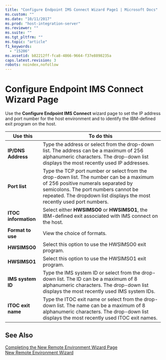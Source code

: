 ```yaml
---
title: "Configure Endpoint IMS Connect Wizard Page1 | Microsoft Docs"
ms.custom: ""
ms.date: "10/11/2017"
ms.prod: "host-integration-server"
ms.reviewer: ""
ms.suite: ""
ms.tgt_pltfrm: ""
ms.topic: "article"
f1_keywords: 
  - "15206"
ms.assetid: b82212ff-fca8-4866-9664-f37e8898235a
caps.latest.revision: 3
robots: noindex,nofollow
---
```

# Configure Endpoint IMS Connect Wizard Page
Use the **Configure Endpoint IMS Connect** wizard page to set the IP address and port number for the host environment and to identify the IBM-defined exit program on the host.  
  
|Use this|To do this|  
|--------------|----------------|  
|**IP/DNS Address**|Type the address or select from the drop-down list. The address can be a maximum of 256 alphanumeric characters. The drop-down list displays the most recently used IP addresses.|  
|**Port list**|Type the TCP port number or select from the drop-down list. The number can be a maximum of 256 positive numerals separated by semicolons. The port numbers cannot be repeated. The dropdown list displays the most recently used port numbers.|  
|**ITOC information**|Select either **HWSIMSO0** or **HWSIMSO1**, the IBM-defined exit associated with IMS connect on the host.|  
|**Format to use**|View the choice of formats.|  
|**HWSIMSO0**|Select this option to use the HWSIMSO0 exit program.|  
|**HWSIMSO1**|Select this option to use the HWSIMSO1 exit program.|  
|**IMS system ID**|Type the IMS system ID or select from the drop-down list. The ID can be a maximum of 8 alphanumeric characters. The drop-down list displays the most recently used IMS system IDs.|  
|**ITOC exit name**|Type the ITOC exit name or select from the drop-down list. The name can be a maximum of 8 alphanumeric characters. The drop-down list displays the most recently used ITOC exit names.|  
  
## See Also  
 [Completing the New Remote Environment Wizard Page](../core/completing-the-new-remote-environment-wizard-page.md)   
 [New Remote Environment Wizard](../core/new-remote-environment-wizard.md)